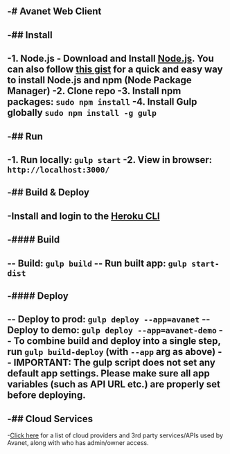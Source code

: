 -# Avanet Web Client
 -
 -## Install
 -
 -1. Node.js - Download and Install [Node.js](http://www.nodejs.org/download/). You can also follow [this gist](https://gist.github.com/isaacs/579814) for a quick and easy way to install Node.js and npm (Node Package Manager)
 -2. Clone repo
 -3. Install npm packages: ```sudo npm install```
 -4. Install Gulp globally ```sudo npm install -g gulp```
 -
 -## Run
 -
 -1. Run locally: ```gulp start```
 -2. View in browser: ```http://localhost:3000/```
 -
 -## Build & Deploy
 -
 -Install and login to the [Heroku CLI](https://devcenter.heroku.com/articles/heroku-command)
 -
 -#### Build 
 -
 -- Build: `gulp build`
 -- Run built app: `gulp start-dist`
 -
 -#### Deploy
 -
 -- Deploy to prod: `gulp deploy --app=avanet`
 -- Deploy to demo: `gulp deploy --app=avanet-demo`
 -- To combine build and deploy into a single step, run  `gulp build-deploy` (with `--app` arg as above)
 -- **IMPORTANT:** The gulp script does not set any default app settings. Please make sure all app variables (such as API URL etc.) are properly set before deploying. 
 -
 -## Cloud Services
 -
 -[Click here](https://github.com/avatech-inc/avanet-web/wiki/Cloud-Services:-Account-Access) for a list of cloud providers and 3rd party services/APIs used by Avanet, along with who has admin/owner access.

